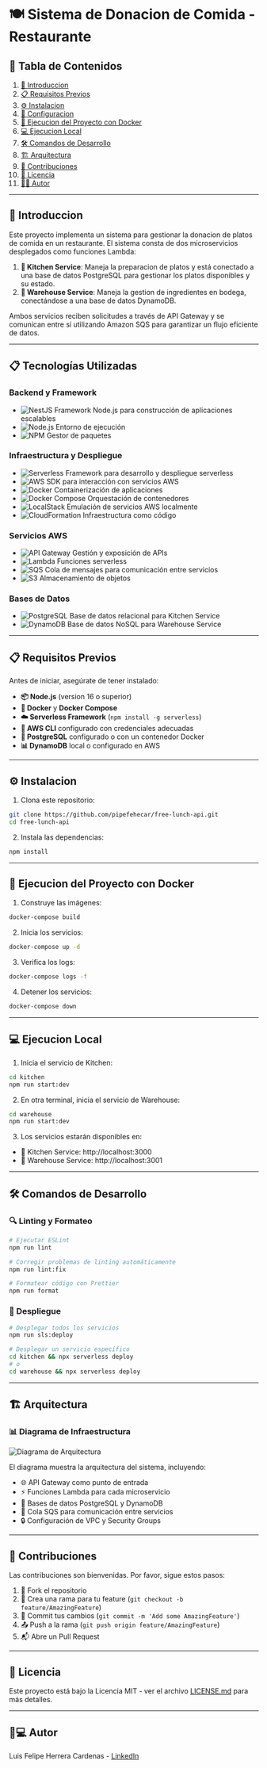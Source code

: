 # 🍽️ Sistema de Donacion de Comida - Restaurante

## 📑 Tabla de Contenidos

1. [🎯 Introduccion](#introduccion)
2. [📋 Requisitos Previos](#requisitos-previos)
3. [⚙️ Instalacion](#instalacion)
4. [🔧 Configuracion](#configuracion)
5. [🐳 Ejecucion del Proyecto con Docker](#ejecucion-del-proyecto-con-docker)
6. [💻 Ejecucion Local](#ejecucion-local)
7. [🛠️ Comandos de Desarrollo](#comandos-de-desarrollo)
8. [🏗️ Arquitectura](#arquitectura)
9. [🤝 Contribuciones](#contribuciones)
10. [📄 Licencia](#licencia)
11. [👨‍💻 Autor](#autor)

---

## 🎯 Introduccion

Este proyecto implementa un sistema para gestionar la donacion de platos de comida en un restaurante. El sistema consta de dos microservicios desplegados como funciones Lambda:

1. **🍳 Kitchen Service**: Maneja la preparacion de platos y está conectado a una base de datos PostgreSQL para gestionar los platos disponibles y su estado.
2. **🏪 Warehouse Service**: Maneja la gestion de ingredientes en bodega, conectándose a una base de datos DynamoDB.

Ambos servicios reciben solicitudes a través de API Gateway y se comunican entre sí utilizando Amazon SQS para garantizar un flujo eficiente de datos.

---

## 📋 Tecnologías Utilizadas

### Backend y Framework
- ![NestJS](https://img.shields.io/badge/NestJS-E0234E?style=flat&logo=nestjs&logoColor=white) Framework Node.js para construcción de aplicaciones escalables
- ![Node.js](https://img.shields.io/badge/Node.js-339933?style=flat&logo=node.js&logoColor=white) Entorno de ejecución
- ![NPM](https://img.shields.io/badge/NPM-CB3837?style=flat&logo=npm&logoColor=white) Gestor de paquetes

### Infraestructura y Despliegue
- ![Serverless](https://img.shields.io/badge/Serverless-FD5750?style=flat&logo=serverless&logoColor=white) Framework para desarrollo y despliegue serverless
- ![AWS](https://img.shields.io/badge/AWS_SDK-232F3E?style=flat&logo=amazon-aws&logoColor=white) SDK para interacción con servicios AWS
- ![Docker](https://img.shields.io/badge/Docker-2496ED?style=flat&logo=docker&logoColor=white) Containerización de aplicaciones
- ![Docker Compose](https://img.shields.io/badge/Docker_Compose-2496ED?style=flat&logo=docker&logoColor=white) Orquestación de contenedores
- ![LocalStack](https://img.shields.io/badge/LocalStack-008FF7?style=flat&logo=amazonaws&logoColor=white) Emulación de servicios AWS localmente
- ![CloudFormation](https://img.shields.io/badge/CloudFormation-FF9900?style=flat&logo=amazon-aws&logoColor=white) Infraestructura como código

### Servicios AWS
- ![API Gateway](https://img.shields.io/badge/API_Gateway-FF4F8B?style=flat&logo=amazon-aws&logoColor=white) Gestión y exposición de APIs
- ![Lambda](https://img.shields.io/badge/Lambda-FF9900?style=flat&logo=aws-lambda&logoColor=white) Funciones serverless
- ![SQS](https://img.shields.io/badge/SQS-FF4F8B?style=flat&logo=amazon-sqs&logoColor=white) Cola de mensajes para comunicación entre servicios
- ![S3](https://img.shields.io/badge/S3-569A31?style=flat&logo=amazon-s3&logoColor=white) Almacenamiento de objetos

### Bases de Datos
- ![PostgreSQL](https://img.shields.io/badge/PostgreSQL-316192?style=flat&logo=postgresql&logoColor=white) Base de datos relacional para Kitchen Service
- ![DynamoDB](https://img.shields.io/badge/DynamoDB-4053D6?style=flat&logo=amazon-dynamodb&logoColor=white) Base de datos NoSQL para Warehouse Service

---

## 📋 Requisitos Previos

Antes de iniciar, asegúrate de tener instalado:

- **📦 Node.js** (version 16 o superior)
- **🐳 Docker** y **Docker Compose**
- **☁️ Serverless Framework** (`npm install -g serverless`)
- **🔑 AWS CLI** configurado con credenciales adecuadas
- **🐘 PostgreSQL** configurado o con un contenedor Docker
- **📊 DynamoDB** local o configurado en AWS

---

## ⚙️ Instalacion

1. Clona este repositorio:

```bash
git clone https://github.com/pipefehecar/free-lunch-api.git
cd free-lunch-api
```
2. Instala las dependencias:

```bash
npm install
```
---

## 🐳 Ejecucion del Proyecto con Docker

1. Construye las imágenes:

```bash
docker-compose build
```
2. Inicia los servicios:

```bash
docker-compose up -d
```

3. Verifica los logs:

```bash
docker-compose logs -f
```

4. Detener los servicios:
```bash
docker-compose down
```

---

## 💻 Ejecucion Local

1. Inicia el servicio de Kitchen:

```bash
cd kitchen
npm run start:dev
```
2. En otra terminal, inicia el servicio de Warehouse:

```bash
cd warehouse
npm run start:dev
```
3. Los servicios estarán disponibles en:
- 🍳 Kitchen Service: http://localhost:3000
- 🏪 Warehouse Service: http://localhost:3001

---

## 🛠️ Comandos de Desarrollo

### 🔍 Linting y Formateo

```bash
# Ejecutar ESLint
npm run lint

# Corregir problemas de linting automáticamente
npm run lint:fix

# Formatear código con Prettier
npm run format
```

### 🚀 Despliegue

```bash
# Desplegar todos los servicios
npm run sls:deploy

# Desplegar un servicio específico
cd kitchen && npx serverless deploy
# o
cd warehouse && npx serverless deploy
```

---

## 🏗️ Arquitectura

### 📊 Diagrama de Infraestructura
![Diagrama de Arquitectura](docs/images/architecture-diagram.png)

El diagrama muestra la arquitectura del sistema, incluyendo:
- 🌐 API Gateway como punto de entrada
- ⚡ Funciones Lambda para cada microservicio
- 💾 Bases de datos PostgreSQL y DynamoDB
- 📨 Cola SQS para comunicación entre servicios
- 🔒 Configuración de VPC y Security Groups

---

## 🤝 Contribuciones

Las contribuciones son bienvenidas. Por favor, sigue estos pasos:

1. 🍴 Fork el repositorio
2. 🌿 Crea una rama para tu feature (`git checkout -b feature/AmazingFeature`)
3. 💾 Commit tus cambios (`git commit -m 'Add some AmazingFeature'`)
4. 📤 Push a la rama (`git push origin feature/AmazingFeature`)
5. 📬 Abre un Pull Request

---

## 📄 Licencia

Este proyecto está bajo la Licencia MIT - ver el archivo [LICENSE.md](LICENSE.md) para más detalles.

---

## 👨💻 Autor

Luis Felipe Herrera Cardenas - [LinkedIn](https://www.linkedin.com/in/luis-herrera-cárdenas/)
